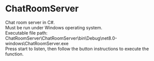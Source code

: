 # ChatRoomServer
Chat room server in C#.   
Must be run under Windows operating system.  
Executable file path:  
ChatRoomServer\ChatRoomServer\bin\Debug\net8.0-windows\ChatRoomServer.exe  
Press start to listen, then follow the button instructions to execute the function.  